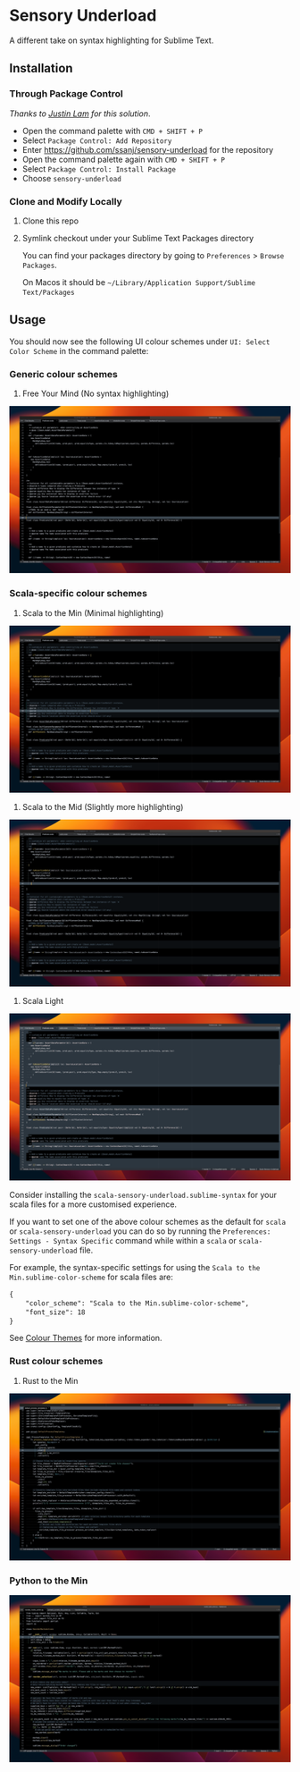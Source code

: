 # Sensory Underload

A different take on syntax highlighting for Sublime Text.

## Installation

### Through Package Control

_Thanks to [Justin Lam](https://github.com/ninth-dev) for this solution_.

- Open the command palette with `CMD + SHIFT + P`
- Select `Package Control: Add Repository`
- Enter https://github.com/ssanj/sensory-underload for the repository
- Open the command palette again with `CMD + SHIFT + P`
- Select `Package Control: Install Package`
- Choose `sensory-underload`

### Clone and Modify Locally

1. Clone this repo
1. Symlink checkout under your Sublime Text Packages directory

    You can find your packages directory by going to `Preferences` > `Browse Packages`.

    On Macos it should be `~/Library/Application Support/Sublime Text/Packages`


## Usage

You should now see the following UI colour schemes under `UI: Select Color Scheme` in the command palette:

### Generic colour schemes

1. Free Your Mind (No syntax highlighting)

![Free Your Mind](images/free-your-mind/free-your-mind-small.png)

### Scala-specific colour schemes

1. Scala to the Min (Minimal highlighting)

![Scala to the min](images/syntax/scala-to-the-min/scala-to-the-min-small.png)

1. Scala to the Mid (Slightly more highlighting)

![Scala to the mid](images/syntax/scala-to-the-mid/scala-to-the-mid-small.png)

1. Scala Light

![Scala to the mid](images/syntax/scala-light/scala-light-small.png)

Consider installing the `scala-sensory-underload.sublime-syntax` for your scala files for a more customised experience.

If you want to set one of the above colour schemes as the default for `scala` or `scala-sensory-underload` you can do
so by running the `Preferences: Settings - Syntax Specific` command while within a `scala` or `scala-sensory-underload`
file.

For example, the syntax-specific settings for using the `Scala to the Min.sublime-color-scheme` for scala files are:

```
{
    "color_scheme": "Scala to the Min.sublime-color-scheme",
    "font_size": 18
}
```

See [Colour Themes](docs/colour-schemes.md) for more information.

### Rust colour schemes

1. Rust to the Min

![Rust to the Min](images/syntax/rust-to-the-min/rust-to-the-min-small.png)

### Python to the Min

![Python to the Min](images/syntax/python-to-the-min/python-to-the-min-small.png)
